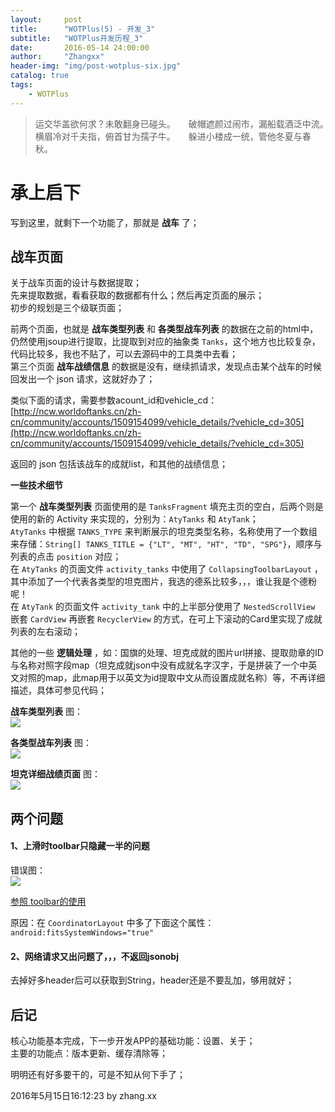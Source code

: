 ```yaml
---
layout:     post
title:      "WOTPlus(5) - 开发_3"
subtitle:   "WOTPlus开发历程_3"
date:       2016-05-14 24:00:00
author:     "Zhangxx"
header-img: "img/post-wotplus-six.jpg"
catalog: true
tags:
    - WOTPlus
---
```



> 运交华盖欲何求？未敢翻身已碰头。　　破帽遮颜过闹市，漏船载酒泛中流。　　横眉冷对千夫指，俯首甘为孺子牛。　　躲进小楼成一统，管他冬夏与春秋。

# 承上启下

写到这里，就剩下一个功能了，那就是 **战车** 了；

## 战车页面

关于战车页面的设计与数据提取；  
先来提取数据，看看获取的数据都有什么；然后再定页面的展示；  
初步的规划是三个级联页面；  

前两个页面，也就是 **战车类型列表** 和 **各类型战车列表** 的数据在之前的html中，仍然使用jsoup进行提取，比提取到对应的抽象类 `Tanks`，这个地方也比较复杂，代码比较多，我也不贴了，可以去源码中的工具类中去看；  
第三个页面 **战车战绩信息** 的数据是没有，继续抓请求，发现点击某个战车的时候回发出一个 json 请求，这就好办了；

类似下面的请求，需要参数acount_id和vehicle_cd：  
[http://ncw.worldoftanks.cn/zh-cn/community/accounts/1509154099/vehicle_details/?vehicle_cd=305](http://ncw.worldoftanks.cn/zh-cn/community/accounts/1509154099/vehicle_details/?vehicle_cd=305)

返回的 json 包括该战车的成就list，和其他的战绩信息；

**一些技术细节**  

第一个 **战车类型列表** 页面使用的是 `TanksFragment` 填充主页的空白，后两个则是使用的新的 Activity 来实现的，分别为：`AtyTanks` 和 `AtyTank`；  
`AtyTanks` 中根据 `TANKS_TYPE` 来判断展示的坦克类型名称，名称使用了一个数组来存储：`String[] TANKS_TITLE = {"LT", "MT", "HT", "TD", "SPG"}`，顺序与列表的点击 `position` 对应；  
在 `AtyTanks` 的页面文件 `activity_tanks` 中使用了 `CollapsingToolbarLayout` ，其中添加了一个代表各类型的坦克图片，我选的德系比较多，，，谁让我是个德粉呢！  
在 `AtyTank` 的页面文件 `activity_tank` 中的上半部分使用了 `NestedScrollView` 嵌套 `CardView` 再嵌套 `RecyclerView` 的方式，在可上下滚动的Card里实现了成就列表的左右滚动；  

其他的一些 **逻辑处理** ，如：国旗的处理、坦克成就的图片url拼接、提取勋章的ID与名称对照字段map（坦克成就json中没有成就名字汉字，于是拼装了一个中英文对照的map，此map用于以英文为id提取中文从而设置成就名称）等，不再详细描述，具体可参见代码；  


 **战车类型列表** 图：  
![](http://zhangxx0.gitee.io/blog_image/wotplus/tankpage11.jpg)

**各类型战车列表** 图：  
![](http://zhangxx0.gitee.io/blog_image/wotplus/tankpage22.jpg)

**坦克详细战绩页面** 图：  
![](http://zhangxx0.gitee.io/blog_image/wotplus/tankpage3.png)


## 两个问题

#### 1、上滑时toolbar只隐藏一半的问题

错误图：  
![](http://zhangxx0.gitee.io/blog_image/wotplus/tankproblem2.jpg)


[ 参照 toolbar的使用 ](https://guides.codepath.com/android/Handling-Scrolls-with-CoordinatorLayout#floating-action-buttons-and-snackbars)

原因：在 `CoordinatorLayout` 中多了下面这个属性：
`android:fitsSystemWindows="true"`


#### 2、网络请求又出问题了，，，不返回jsonobj

去掉好多header后可以获取到String，header还是不要乱加，够用就好；

## 后记

核心功能基本完成，下一步开发APP的基础功能：设置、关于；  
主要的功能点：版本更新、缓存清除等；  

明明还有好多要干的，可是不知从何下手了；

2016年5月15日16:12:23 by zhang.xx
